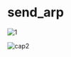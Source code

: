 # send_arp


![1](https://user-images.githubusercontent.com/67853629/91734184-9058d380-ebe5-11ea-8cee-e8fb4457f304.PNG)

![cap2](https://user-images.githubusercontent.com/67853629/91734539-02c9b380-ebe6-11ea-9134-503af43b3e08.png)
